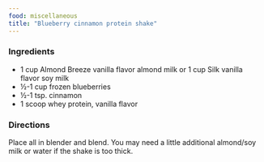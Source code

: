 ```yaml
---
food: miscellaneous
title: "Blueberry cinnamon protein shake"
---
```


### Ingredients

- 1 cup Almond Breeze vanilla flavor almond milk or 1 cup Silk vanilla flavor soy milk
- ½-1 cup frozen blueberries
- ½-1 tsp. cinnamon
- 1 scoop whey protein, vanilla flavor

### Directions

Place all in blender and blend. You may need a little additional almond/soy milk or water if the shake is too thick.
